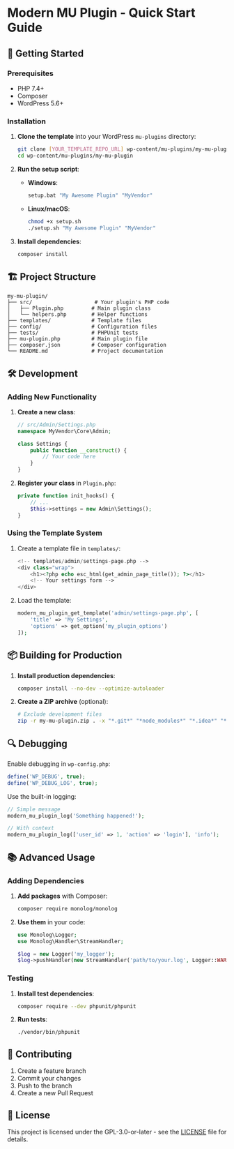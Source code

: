 # Modern MU Plugin - Quick Start Guide

## 🚀 Getting Started

### Prerequisites
- PHP 7.4+
- Composer
- WordPress 5.6+

### Installation

1. **Clone the template** into your WordPress `mu-plugins` directory:
   ```bash
   git clone [YOUR_TEMPLATE_REPO_URL] wp-content/mu-plugins/my-mu-plugin
   cd wp-content/mu-plugins/my-mu-plugin
   ```

2. **Run the setup script**:
   - **Windows**:
     ```cmd
     setup.bat "My Awesome Plugin" "MyVendor"
     ```
   - **Linux/macOS**:
     ```bash
     chmod +x setup.sh
     ./setup.sh "My Awesome Plugin" "MyVendor"
     ```

3. **Install dependencies**:
   ```bash
   composer install
   ```

## 🏗 Project Structure

```
my-mu-plugin/
├── src/                    # Your plugin's PHP code
│   ├── Plugin.php         # Main plugin class
│   └── helpers.php        # Helper functions
├── templates/             # Template files
├── config/                # Configuration files
├── tests/                 # PHPUnit tests
├── mu-plugin.php          # Main plugin file
├── composer.json          # Composer configuration
└── README.md              # Project documentation
```

## 🛠 Development

### Adding New Functionality

1. **Create a new class**:
   ```php
   // src/Admin/Settings.php
   namespace MyVendor\Core\Admin;
   
   class Settings {
       public function __construct() {
           // Your code here
       }
   }
   ```

2. **Register your class** in `Plugin.php`:
   ```php
   private function init_hooks() {
       // ...
       $this->settings = new Admin\Settings();
   }
   ```

### Using the Template System

1. Create a template file in `templates/`:
   ```php
   <!-- templates/admin/settings-page.php -->
   <div class="wrap">
       <h1><?php echo esc_html(get_admin_page_title()); ?></h1>
       <!-- Your settings form -->
   </div>
   ```

2. Load the template:
   ```php
   modern_mu_plugin_get_template('admin/settings-page.php', [
       'title' => 'My Settings',
       'options' => get_option('my_plugin_options')
   ]);
   ```

## 📦 Building for Production

1. **Install production dependencies**:
   ```bash
   composer install --no-dev --optimize-autoloader
   ```

2. **Create a ZIP archive** (optional):
   ```bash
   # Exclude development files
   zip -r my-mu-plugin.zip . -x "*.git*" "*node_modules*" "*.idea*" "*.vscode*"
   ```

## 🔍 Debugging

Enable debugging in `wp-config.php`:
```php
define('WP_DEBUG', true);
define('WP_DEBUG_LOG', true);
```

Use the built-in logging:
```php
// Simple message
modern_mu_plugin_log('Something happened!');

// With context
modern_mu_plugin_log(['user_id' => 1, 'action' => 'login'], 'info');
```

## 📚 Advanced Usage

### Adding Dependencies

1. **Add packages** with Composer:
   ```bash
   composer require monolog/monolog
   ```

2. **Use them** in your code:
   ```php
   use Monolog\Logger;
   use Monolog\Handler\StreamHandler;
   
   $log = new Logger('my_logger');
   $log->pushHandler(new StreamHandler('path/to/your.log', Logger::WARNING));
   ```

### Testing

1. **Install test dependencies**:
   ```bash
   composer require --dev phpunit/phpunit
   ```

2. **Run tests**:
   ```bash
   ./vendor/bin/phpunit
   ```

## 🤝 Contributing

1. Create a feature branch
2. Commit your changes
3. Push to the branch
4. Create a new Pull Request

## 📄 License

This project is licensed under the GPL-3.0-or-later - see the [LICENSE](LICENSE) file for details.
